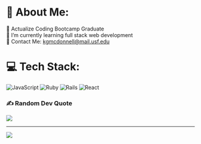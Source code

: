 # 💫 About Me:
🔭 Actualize Coding Bootcamp Graduate<br>🌱 I’m currently learning full stack web development<br>💬 Contact Me: kgmcdonnell@mail.usf.edu


# 💻 Tech Stack:
![JavaScript](https://img.shields.io/badge/javascript-%23323330.svg?style=for-the-badge&logo=javascript&logoColor=%23F7DF1E) ![Ruby](https://img.shields.io/badge/ruby-%23CC342D.svg?style=for-the-badge&logo=ruby&logoColor=white) ![Rails](https://img.shields.io/badge/rails-%23CC0000.svg?style=for-the-badge&logo=ruby-on-rails&logoColor=white) ![React](https://img.shields.io/badge/react-%2320232a.svg?style=for-the-badge&logo=react&logoColor=%2361DAFB)

### ✍️ Random Dev Quote
![](https://quotes-github-readme.vercel.app/api?type=horizontal&theme=dark)

---
[![](https://visitcount.itsvg.in/api?id=kgmcdonnell&icon=0&color=5)](https://visitcount.itsvg.in)

<!-- Proudly created with GPRM ( https://gprm.itsvg.in ) -->
